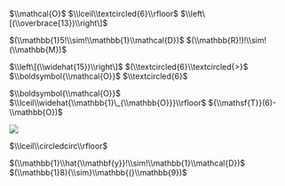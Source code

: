 $\\mathcal{O}$ $\\lceil\\textcircled{6}\\rfloor$ $\\left\[(\\overbrace{13})\\right\]$

$(\\mathbb{1}5!\\sim!\\mathbb{1}\\mathcal{D})$ $(\\mathbb{R}!)!\\sim!(\\mathbb{M})$

$\\left\[(\\widehat{15})\\right\]$ $(\\textcircled{6}\\textcircled{>}$ $\\boldsymbol{\\mathcal{O}}$ $\\textcircled{6}$

$%)$

$\\boldsymbol{\\mathcal{O}}$ $\\lceil\\widehat{\\mathbb{1}\_{\\mathbb{O}}}\\rfloor$ ${\\mathsf{T}}(6)-\\mathbb{O})$

![](https://www.nta.go.jp/tmp/ee874425-d5aa-4c77-b6bb-663d1108771a/images/8e2050969190e866ee1ab7d5265dff5cfacd630005e87e076f03e1e96dfdb01a.jpg)

$\\lceil\\circledcirc\\rfloor$

$(\\mathbb{1}\\hat{\\mathbf{y}}!\\sim!\\mathbb{1}\\mathcal{D})$ $(\\mathbb{1}8){\\sim}\\mathbb{(}\\mathbb{9})$